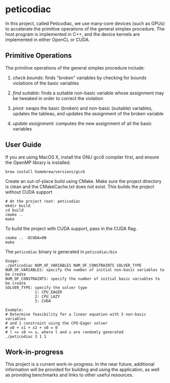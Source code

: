 # peticodiac

In this project, called Peticodiac, we use many-core devices (such as GPUs) to accelerate the primitive operations of the general simplex procedure. The host program is implemented in C++, and the device kernels are implemented in either OpenCL or CUDA.

## Primitive Operations
The primitive operations of the general simplex procedure include:

1. *check bounds*: finds "broken" variables by checking for bounds violations of the basic variables

2. *find suitable*: finds a suitable non-basic variable whose assignment may be tweaked in order to correct the violation

3. *pivot*: swaps the basic (broken) and non-basic (suitable) variables, updates the tableau, and updates the assignment of the broken variable

4. *update assignment*: computes the new assignment of all the basic variables

## User Guide
If you are using MacOS X, install the GNU gcc6 compiler first, and ensure the OpenMP library is installed.
```
brew install homebrew/versions/gcc6
```

Create an out-of-place build using CMake. Make sure the project directory is clean and the CMakeCache.txt does not exist.
This builds the project without CUDA support
```
# At the project root: peticodiac
mkdir build
cd build
cmake ..
make
```

To build the project with CUDA support, pass in the CUDA flag.
```
cmake .. -DCUDA=ON
make
```

The `peticodiac` binary is generated in `peticodiac/bin`
```
Usage:
./peticodiac NUM_OF_VARIABLES NUM_OF_CONSTRAINTS SOLVER_TYPE
NUM_OF_VARIABLES: specify the number of initial non-basic variables to be create
NUM_OF_CONSTRAINTS: specify the number of initial basic variables to be create
SOLVER_TYPE: specify the solver type
             1: CPU_EAGER
             2: CPU_LAZY
             3: CUDA

Example:
# Determine feasibility for a linear equation with 3 non-basic variables
# and 1 constraint using the CPU-Eager solver
# x0 + x1 + x2 + s0 = 0
# l <= s0 <= u, where l and u are randomly generated
./peticodiac 3 1 1
```

## Work-in-progress

This project is a current work-in-progress. In the near future, additional information will be provided for building and using the application, as well as providing benchmarks and links to other useful resources.
